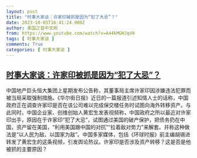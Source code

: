 ```yaml
---
layout: post
title: "时事大家谈：许家印被抓是因为“犯了大忌”？"
date: 2023-10-05T16:41:24.000Z
author: 美国之音中文网
from: https://www.youtube.com/watch?v=A44kMGHJqV0
tags: [ 时事大家谈 ]
comments: True
categories: [ 时事大家谈 ]
---
```

<!--1696524084000-->
[时事大家谈：许家印被抓是因为“犯了大忌”？](https://www.youtube.com/watch?v=A44kMGHJqV0)
------

<div>
中国地产巨头恒大集团上星期发布公告称，其董事局主席许家印因涉嫌违法犯罪而被当局采取强制措施。《华尔街日报》近日的一篇报道引述知情人士的话称，中国政府正在调查许家印是否在该公司难以完成保交楼任务时试图向海外转移资产。与此同时，中国企业家、创维创始人黄宏生发表视频称，中国政府之所以最近对许家印出手，原因在于许家印“犯了大忌”，试图通过美国的破产保护，把债务扔在中国，资产留在美国，“利用美国跟中国的对抗”“拉着敌对势力”来解套。并称这种做法是“以人民为敌、以国家为敌”。中国多家媒体，包括《环球时报》前主编胡锡进转发了黄宏生的这条视频，引发舆论热议。许家印是否涉及资产转移？这是否是他被抓的主要原因？
</div>
